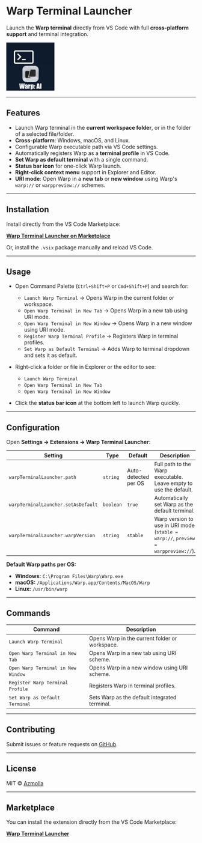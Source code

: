 # Warp Terminal Launcher

Launch the **Warp terminal** directly from VS Code with full **cross-platform support** and terminal integration.

![Warp Terminal Launcher](https://github.com/AbiruzzamanMolla/warp-terminal-launcher-vscode-extension/blob/master/icon.webp)

---

## Features

- Launch Warp terminal in the **current workspace folder**, or in the folder of a selected file/folder.
- **Cross-platform**: Windows, macOS, and Linux.
- Configurable Warp executable path via VS Code settings.
- Automatically registers Warp as a **terminal profile** in VS Code.
- **Set Warp as default terminal** with a single command.
- **Status bar icon** for one-click Warp launch.
- **Right-click context menu** support in Explorer and Editor.
- **URI mode**: Open Warp in a **new tab** or **new window** using Warp's `warp://` or `warppreview://` schemes.

---

## Installation

Install directly from the VS Code Marketplace:

[**Warp Terminal Launcher on Marketplace**](https://marketplace.visualstudio.com/items?itemName=azmolla.warp-terminal-launcher)

Or, install the `.vsix` package manually and reload VS Code.

---

## Usage

- Open Command Palette (`Ctrl+Shift+P` or `Cmd+Shift+P`) and search for:

  - `Launch Warp Terminal` → Opens Warp in the current folder or workspace.
  - `Open Warp Terminal in New Tab` → Opens Warp in a new tab using URI mode.
  - `Open Warp Terminal in New Window` → Opens Warp in a new window using URI mode.
  - `Register Warp Terminal Profile` → Registers Warp in terminal profiles.
  - `Set Warp as Default Terminal` → Adds Warp to terminal dropdown and sets it as default.

- Right-click a folder or file in Explorer or the editor to see:

  - `Launch Warp Terminal`
  - `Open Warp Terminal in New Tab`
  - `Open Warp Terminal in New Window`

- Click the **status bar icon** at the bottom left to launch Warp quickly.

---

## Configuration

Open **Settings → Extensions → Warp Terminal Launcher**:

| Setting | Type | Default | Description |
|---------|------|---------|-------------|
| `warpTerminalLauncher.path` | `string` | Auto-detected per OS | Full path to the Warp executable. Leave empty to use the default. |
| `warpTerminalLauncher.setAsDefault` | `boolean` | `true` | Automatically set Warp as the default terminal. |
| `warpTerminalLauncher.warpVersion` | `string` | `stable` | Warp version to use in URI mode (`stable = warp://`, `preview = warppreview://`). |

**Default Warp paths per OS:**

- **Windows:** `C:\Program Files\Warp\Warp.exe`
- **macOS:** `/Applications/Warp.app/Contents/MacOS/Warp`
- **Linux:** `/usr/bin/warp`

---

## Commands

| Command | Description |
|---------|-------------|
| `Launch Warp Terminal` | Opens Warp in the current folder or workspace. |
| `Open Warp Terminal in New Tab` | Opens Warp in a new tab using URI scheme. |
| `Open Warp Terminal in New Window` | Opens Warp in a new window using URI scheme. |
| `Register Warp Terminal Profile` | Registers Warp in terminal profiles. |
| `Set Warp as Default Terminal` | Sets Warp as the default integrated terminal. |

---

## Contributing

Submit issues or feature requests on [GitHub](https://github.com/AbiruzzamanMolla/warp-terminal-launcher-vscode-extension/issues).

---

## License

MIT © [Azmolla](https://github.com/AbiruzzamanMolla)

---

## Marketplace

You can install the extension directly from the VS Code Marketplace:

[**Warp Terminal Launcher**](https://marketplace.visualstudio.com/items?itemName=azmolla.warp-terminal-launcher)
